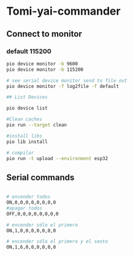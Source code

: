 # Tomi-yai-commander

## Connect to monitor

### default 115200

```bash {"id":"01JA0BQYHGVW5VH7VZEP1Y7EE7"}
pio device monitor -b 9600
pio device monitor -b 115200

# see serial device monitor send to file out
pio device monitor -f log2file -f default

## List Devices

pio device list

#Clean caches
pio run --target clean

#install libs
pio lib install

# compilar
pio run -t upload --environment esp32
```

## Serial commands

```bash {"id":"01JA0BQYHGVW5VH7VZEQCCG27X"}

# encender todos
ON,0,0,0,0,0,0,0,0
#apagar todos
OFF,0,0,0,0,0,0,0,0

# encender sólo el primero
ON,1,0,0,0,0,0,0,0

# encender sólo el primero y el sexto
ON,1,6,0,0,0,0,0,0
```

